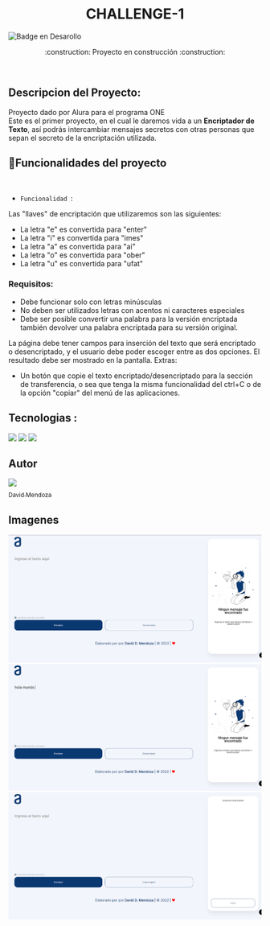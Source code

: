 <h1 align="center"> CHALLENGE-1 </h1>



![Badge en Desarollo](https://img.shields.io/badge/STATUS-EN%20DESAROLLO-green)

   <p align="center">
   :construction: Proyecto en construcción :construction:
   </p>

<br>

## Descripcion del Proyecto:
Proyecto dado por Alura para el programa ONE <br>
Este es el primer proyecto, en el cual le daremos vida a un **Encriptador de Texto**, así podrás intercambiar mensajes secretos con otras personas que sepan el secreto de la encriptación utilizada.



## :hammer:Funcionalidades del proyecto
<br>

- `Funcionalidad `:

Las "llaves" de encriptación que utilizaremos son las siguientes:

- La letra "e" es convertida para "enter"
- La letra "i" es convertida para "imes"
- La letra "a" es convertida para "ai"
- La letra "o" es convertida para "ober"
- La letra "u" es convertida para "ufat"

### Requisitos:

- Debe funcionar solo con letras minúsculas
- No deben ser utilizados letras con acentos ni caracteres especiales
- Debe ser posible convertir una palabra para la versión encriptada también devolver una palabra encriptada para su versión original.

La página debe tener campos para
inserción del texto que será encriptado o desencriptado, y el usuario debe poder escoger entre as dos opciones.
El resultado debe ser mostrado en la pantalla.
Extras:
- Un botón que copie el texto encriptado/desencriptado para la sección de transferencia, o sea que tenga la misma funcionalidad del ctrl+C o de la opción "copiar" del menú de las aplicaciones.

## Tecnologias :
![](https://img.shields.io/badge/JavaScript-323330?style=for-the-badge&logo=javascript&logoColor=F7DF1E)   ![](https://img.shields.io/badge/HTML5-E34F26?style=for-the-badge&logo=html5&logoColor=white)   ![](https://img.shields.io/badge/CSS3-1572B6?style=for-the-badge&logo=css3&logoColor=white)



## Autor

[<img src="https://avatars.githubusercontent.com/u/51796955?s=400&u=0a0151d51fabe4b3c6aae0f1d7ab1ac3293080fd&v=4" width=115><br><sub>David Mendoza</sub>](https://github.com/draco1513)  



## Imagenes 
<img src="./images/1.png">
<img src="./images/2.png">
<img src="./images/3.png">
